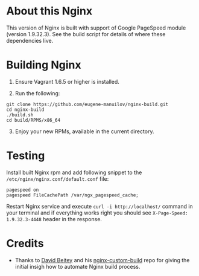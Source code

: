 # About this Nginx

This version of Nginx is built with support of Google PageSpeed module (version 1.9.32.3). See the build script for details of where these dependencies live.

# Building Nginx

1) Ensure Vagrant 1.6.5 or higher is installed.

2) Run the following:

```
git clone https://github.com/eugene-manuilov/nginx-build.git
cd nginx-build
./build.sh
cd build/RPMS/x86_64
```

3) Enjoy your new RPMs, available in the current directory.

# Testing

Install built Nginx rpm and add following snippet to the ``/etc/nginx/nginx.conf/default.conf`` file:

```
pagespeed on
pagespeed FileCachePath /var/ngx_pagespeed_cache;
```

Restart Nginx service and execute ``curl -i http://localhost/`` command in your terminal and if everything works right you should see ``X-Page-Speed: 1.9.32.3-4448`` header in the response.

# Credits

* Thanks to [David Beitey](http://git.io/djb) and his [nginx-custom-build](https://github.com/jcu-eresearch/nginx-custom-build) repo for giving the initial insigh how to automate Nginx build process.